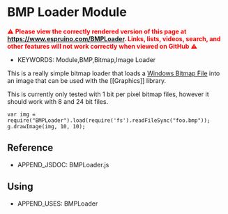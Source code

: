 <!--- Copyright (c) 2013 Gordon Williams, Pur3 Ltd. See the file LICENSE for copying permission. -->
BMP Loader Module
===============

<span style="color:red">:warning: **Please view the correctly rendered version of this page at https://www.espruino.com/BMPLoader. Links, lists, videos, search, and other features will not work correctly when viewed on GitHub** :warning:</span>

* KEYWORDS: Module,BMP,Bitmap,Image Loader

This is a really simple bitmap loader that loads a [Windows Bitmap File](http://en.wikipedia.org/wiki/BMP_file_format) into an image that can be used with the [[Graphics]] library.

This is currently only tested with 1 bit per pixel bitmap files, however it should work with 8 and 24 bit files.

```
var img = require("BMPLoader").load(require('fs').readFileSync("foo.bmp"));
g.drawImage(img, 10, 10);
```

Reference
--------------

* APPEND_JSDOC: BMPLoader.js


Using
-----

* APPEND_USES: BMPLoader
